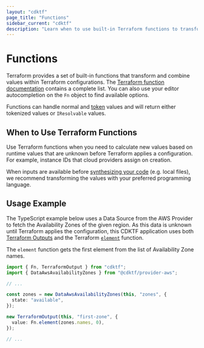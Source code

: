 ```yaml
---
layout: "cdktf"
page_title: "Functions"
sidebar_current: "cdktf"
description: "Learn when to use built-in Terraform functions to transform or combine values."
---
```


# Functions

Terraform provides a set of built-in functions that transform and combine values within Terraform configurations. The [Terraform function documentation](https://www.terraform.io/docs/language/functions/index.html) contains a complete list. You can also use your editor autocompletion on the `Fn` object to find available options.

Functions can handle normal and [token](/docs/cdktf/concepts/tokens.html) values and will return either tokenized values or `IResolvable` values.

## When to Use Terraform Functions

Use Terraform functions when you need to calculate new values based on runtime values that are unknown before Terraform applies a configuration. For example, instance IDs that cloud providers assign on creation.

When inputs are available before [synthesizing your code](/docs/cdktf/cli-reference/commands.html#synth) (e.g. local files), we recommend transforming the values with your preferred programming language.

## Usage Example

The TypeScript example below uses a Data Source from the AWS Provider to fetch the Availability Zones of the given region. As this data is unknown until Terraform applies the configuration, this CDKTF application uses both [Terraform Outputs](/docs/cdktf/concepts/variables-and-outputs.html#outputs) and the Terraform [`element`](https://www.terraform.io/docs/language/functions/element.html) function.

The `element` function gets the first element from the list of Availability Zone names.

```ts
import { Fn, TerraformOutput } from "cdktf";
import { DataAwsAvailabilityZones } from "@cdktf/provider-aws";

// ...

const zones = new DataAwsAvailabilityZones(this, "zones", {
  state: "available",
});

new TerraformOutput(this, "first-zone", {
  value: Fn.element(zones.names, 0),
});

// ...
```
